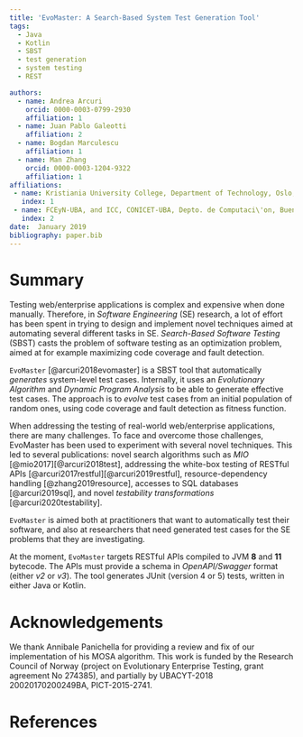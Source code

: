 ```yaml
---
title: 'EvoMaster: A Search-Based System Test Generation Tool'
tags:
  - Java
  - Kotlin
  - SBST
  - test generation
  - system testing
  - REST

authors:
  - name: Andrea Arcuri
    orcid: 0000-0003-0799-2930
    affiliation: 1
  - name: Juan Pablo Galeotti
    affiliation: 2
  - name: Bogdan Marculescu
    affiliation: 1
  - name: Man Zhang
    orcid: 0000-0003-1204-9322
    affiliation: 1
affiliations:
 - name: Kristiania University College, Department of Technology, Oslo, Norway
   index: 1
 - name: FCEyN-UBA, and ICC, CONICET-UBA, Depto. de Computaci\'on, Buenos Aires, Argentina
   index: 2
date:  January 2019
bibliography: paper.bib
---
```



# Summary

Testing web/enterprise applications is complex and expensive when done manually.
Therefore, in *Software Engineering* (SE) research, a lot of effort has been spent in trying 
to design and implement novel techniques aimed at automating several different tasks in SE.
*Search-Based Software Testing* (SBST) casts the problem of software testing as an optimization problem,
aimed at for example maximizing code coverage and fault detection.   

``EvoMaster`` [@arcuri2018evomaster]  is a SBST tool 
that automatically *generates* system-level test cases.
Internally, it uses an *Evolutionary Algorithm* 
and *Dynamic Program Analysis*  to be able to generate effective test cases.
The approach is to *evolve* test cases from an initial population of 
random ones, using code coverage and fault detection as fitness function.

When addressing the testing of real-world web/enterprise applications, there are many challenges. 
To face and overcome those challenges, EvoMaster has been used to experiment with several novel techniques.
This led to several publications:
novel search algorithms such as *MIO* [@mio2017][@arcuri2018test],
addressing the white-box testing of RESTful APIs [@arcuri2017restful][@arcuri2019restful],
resource-dependency handling [@zhang2019resource], accesses to SQL databases [@arcuri2019sql],
and novel *testability transformations* [@arcuri2020testability].


``EvoMaster`` is aimed both at practitioners that want to automatically test their software, 
and also at researchers that need generated test cases for the SE problems that they are investigating.  

At the moment, ``EvoMaster`` targets RESTful APIs compiled to 
JVM __8__ and __11__ bytecode.
The APIs must provide a schema in *OpenAPI/Swagger* format (either _v2_ or _v3_).
The tool generates JUnit (version 4 or 5) tests, written in either Java or Kotlin.


# Acknowledgements
We thank Annibale Panichella for providing a review and fix of our implementation of his MOSA algorithm. 
This work is funded by the Research Council of Norway (project on Evolutionary Enterprise Testing, grant agreement No 274385), and 
partially by UBACYT-2018 20020170200249BA, PICT-2015-2741.

# References